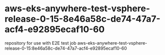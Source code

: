 # aws-eks-anywhere-test-vsphere-release-0-15-8e46a58c-de74-47a7-acf4-e92895ecaf10-60
repository for use with E2E test job aws-eks-anywhere-test-vsphere-release-0-15:8e46a58c-de74-47a7-acf4-e92895ecaf10-60
